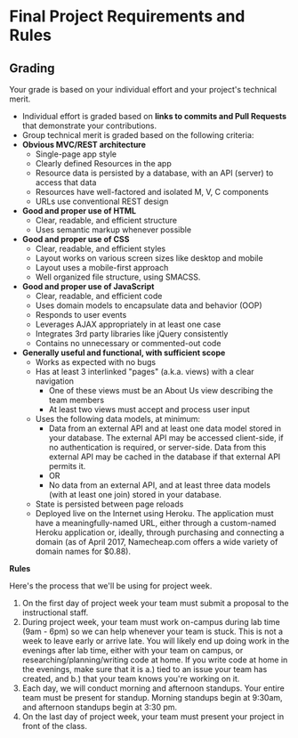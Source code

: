 # Final Project Requirements and Rules

## Grading
Your grade is based on your individual effort and your project's technical merit.
* Individual effort is graded based on **links to commits and Pull Requests** that demonstrate your contributions.
* Group technical merit is graded based on the following criteria:
 * **Obvious MVC/REST architecture**
    * Single-page app style
    * Clearly defined Resources in the app
    * Resource data is persisted by a database, with an API (server) to access that data
    * Resources have well-factored and isolated M, V, C components
    * URLs use conventional REST design
 * **Good and proper use of HTML**
    * Clear, readable, and efficient structure
    * Uses semantic markup whenever possible
 * **Good and proper use of CSS**
    * Clear, readable, and efficient styles
    * Layout works on various screen sizes like desktop and mobile
    * Layout uses a mobile-first approach
    * Well organized file structure, using SMACSS.
 * **Good and proper use of JavaScript**
    * Clear, readable, and efficient code
    * Uses domain models to encapsulate data and behavior (OOP)
    * Responds to user events
    * Leverages AJAX appropriately in at least one case
    * Integrates 3rd party libraries like jQuery consistently
    * Contains no unnecessary or commented-out code
 * **Generally useful and functional, with sufficient scope**
    * Works as expected with no bugs
    * Has at least 3 interlinked "pages" (a.k.a. views) with a clear navigation
        * One of these views must be an About Us view describing the team members
        * At least two views must accept and process user input
    * Uses the following data models, at minimum:
        * Data from an external API and at least one data model stored in your database. The external API may be accessed client-side, if no authentication is required, or server-side. Data from this external API may be cached in the database if that external API permits it.
        * OR
        * No data from an external API, and at least three data models (with at least one join) stored in your database.
    * State is persisted between page reloads
    * Deployed live on the Internet using Heroku. The application must have a meaningfully-named URL, either through a custom-named Heroku application or, ideally, through purchasing and connecting a domain (as of April 2017, Namecheap.com offers a wide variety of domain names for $0.88).

**Rules**

Here's the process that we'll be using for project week.
1. On the first day of project week your team must submit a proposal to the instructional staff.
2. During project week, your team must work on-campus during lab time (9am - 6pm) so we can help whenever your team is stuck. This is not a week to leave early or arrive late. You will likely end up doing work in the evenings after lab time, either with your team on campus, or researching/planning/writing code at home. If you write code at home in the evenings, make sure that it is a.) tied to an issue your team has created, and b.) that your team knows you're working on it.
3. Each day, we will conduct morning and afternoon standups. Your entire team must be present for standup. Morning standups begin at 9:30am, and afternoon standups begin at 3:30 pm.
4. On the last day of project week, your team must present your project in front of the class.

